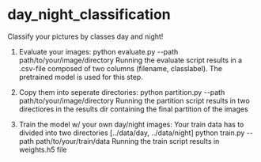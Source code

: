 # day_night_classification
Classify your pictures by classes day and night!

1. Evaluate your images:
python evaluate.py --path path/to/your/image/directory
Running the evaluate script results in a .csv-file composed of two columns (filename, classlabel). The pretrained model is used for this step.

2. Copy them into seperate directories:
python partition.py --path path/to/your/image/directory
Running the partition script results in two directiores in the results dir containing the final partition of the images 
  
3. Train the model w/ your own day/night images:
Your train data has to divided into two directories [../data/day, ../data/night]
python train.py --path path/to/your/train/data
Running the train script results in weights.h5 file
